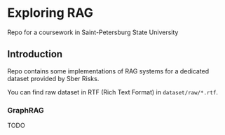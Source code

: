 # Exploring RAG

Repo for a coursework in Saint-Petersburg State University

## Introduction

Repo contains some implementations of RAG systems for a dedicated dataset provided by Sber Risks. 

You can find raw dataset in RTF (Rich Text Format) in  ```dataset/raw/*.rtf```.

### GraphRAG

TODO